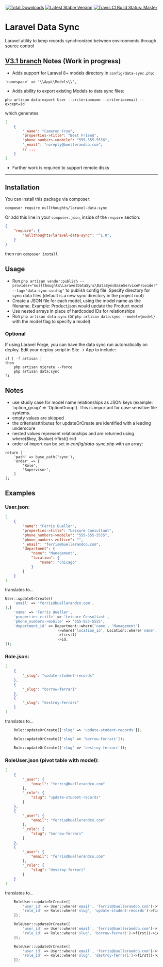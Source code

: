 <p align="center">
<a href="https://packagist.org/packages/nullthoughts/laravel-data-sync" target="_blank"><img src="https://poser.pugx.org/nullthoughts/laravel-data-sync/d/total.svg" alt="Total Downloads"></a>
<a href="https://packagist.org/packages/nullthoughts/laravel-data-sync" target="_blank"><img src="https://poser.pugx.org/nullthoughts/laravel-data-sync/v/stable.svg" alt="Latest Stable Version"></a>
<a href="https://travis-ci.com/nullthoughts/laravel-data-sync"><img src="https://api.travis-ci.com/nullthoughts/laravel-data-sync.svg?branch=master" alt="Travis CI Build Status: Master"></a>
</p>

# Laravel Data Sync

Laravel utility to keep records synchronized between environments through source control

## [V3.1 branch](https://github.com/nullthoughts/laravel-data-sync/tree/v3.1) Notes (Work in progress)
- Adds support for Laravel 8+ models directory in `config/data-sync.php`:
```
'namespace' => '\\App\\Models\\',
```

- Adds ability to export existing Models to data sync files:
```
php artisan data:export User --criteria=name --criteria=email --except=id
```

which generates

```json
[
    {
        "_name": "Cameron Frye",
        "properties->title": "Best Friend",
        "phone_numbers->mobile": "555-555-5556",
        "_email": "noreply@buellerandco.com",
        // ...
    }
]
```

- Further work is required to support remote disks

---

## Installation 
You can install this package via composer:
```bash
composer require nullthoughts/laravel-data-sync
``` 

Or add this line in your `composer.json`, inside of the `require` section:

``` json
{
    "require": {
        "nullthoughts/laravel-data-sync": "^1.0",
    }
}
```
then run ` composer install `

## Usage
- Run `php artisan vendor:publish --provider="nullthoughts\LaravelDataSync\DataSyncBaseServiceProvider" --tag="data-sync-config"` to publish config file. Specify directory for sync data files (default is a new sync directory in the project root)
- Create a JSON file for each model, using the model name as the filename. Example: Product.json would update the Product model
- Use nested arrays in place of hardcoded IDs for relationships
- Run `php artisan data:sync` (or `php artisan data:sync --model={model}` with the model flag to specify a model)

### Optional
If using Laravel Forge, you can have the data sync run automatically on deploy. Edit your deploy script in Site -> App to include:
```
if [ -f artisan ]
then
    php artisan migrate --force
    php artisan data:sync
fi
```

## Notes
- use studly case for model name relationships as JSON keys (example: 'option_group' => 'OptionGroup'). This is important for case sensitive file systems.
- empty values are skipped
- the criteria/attributes for updateOrCreate are identified with a leading underscore
- nested values represent relationships and are returned using where($key, $value)->first()->id
- order of import can be set in _config/data-sync.php_ with an array:
```
return [
    'path' => base_path('sync'),
    'order' => [
        'Role',
        'Supervisor',
    ]
];
```

## Examples
### User.json:
```json
[
    {
        "name": "Ferris Bueller",
        "properties->title": "Leisure Consultant",
        "phone_numbers->mobile": "555-555-5555",
        "phone_numbers->office": "",
        "_email": "ferris@buellerandco.com",
        "department": {
            "name": "Management",
            "location": {
                "name": "Chicago"
            }
        }
    }
]
```

translates to...

```php
User::updateOrCreate([
    'email' => 'ferris@buellerandco.com',
],[
    'name' => 'Ferris Bueller',
    'properties->title' => 'Leisure Consultant',
    'phone_numbers->mobile' => '555-555-5555',
    'department_id' => Department::where('name', 'Management')
                        ->where('location_id', Location::where('name', 'Chicago')->first()->id)
                        ->first()
                        ->id,
]);
```

### Role.json:
```json
[
    {
        "_slug": "update-student-records"
    },
    {
        "_slug": "borrow-ferrari"
    },
    {
        "_slug": "destroy-ferrari"
    }
]
```

translates to...

```php
    Role::updateOrCreate(['slug' => 'update-student-records']);

    Role::updateOrCreate(['slug' => 'borrow-ferrari']);

    Role::updateOrCreate(['slug' => 'destroy-ferrari']);
```

### RoleUser.json (pivot table with model):
```json
[
    {
        "_user": {
            "email": "ferris@buellerandco.com"
        },
        "_role": {
            "slug": "update-student-records"
        }
    },
    {
        "_user": {
            "email": "ferris@buellerandco.com"
        },
        "_role": {
            "slug": "borrow-ferrari"
        }
    },
    {
        "_user": {
            "email": "ferris@buellerandco.com"
        },
        "_role": {
            "slug": "destroy-ferrari"
        }
    }
]
```

translates to...

```php
    RoleUser::updateOrCreate([
        'user_id' => User::where('email', 'ferris@buellerandco.com')->first()->id,
        'role_id' => Role::where('slug', 'update-student-records')->first()->id,
    ]);

    RoleUser::updateOrCreate([
        'user_id' => User::where('email', 'ferris@buellerandco.com')->first()->id,
        'role_id' => Role::where('slug', 'borrow-ferrari')->first()->id,
    ]);

    RoleUser::updateOrCreate([
        'user_id' => User::where('email', 'ferris@buellerandco.com')->first()->id,
        'role_id' => Role::where('slug', 'destroy-ferrari')->first()->id,
    ]);

```
